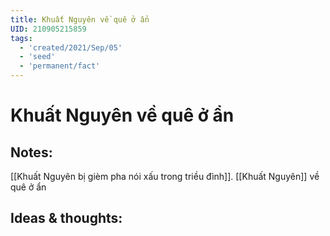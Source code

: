```yaml
---
title: Khuất Nguyên về quê ở ẩn
UID: 210905215859
tags:
  - 'created/2021/Sep/05'
  - 'seed'
  - 'permanent/fact'
---
```

# Khuất Nguyên về quê ở ẩn

## Notes:
[[Khuất Nguyên bị gièm pha nói xấu trong triều đình]]. [[Khuất Nguyên]] về quê ở ẩn

## Ideas & thoughts:
